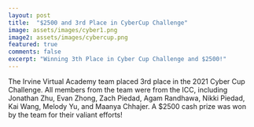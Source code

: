 ```yaml
---
layout: post
title:  "$2500 and 3rd Place in CyberCup Challenge"
image: assets/images/cyber1.png
image2: assets/images/cybercup.png
featured: true
comments: false
excerpt: "Winning 3th Place in Cyber Cup Challenge and $2500!"
---
```


The Irvine Virtual Academy team placed 3rd place in the 2021 Cyber Cup Challenge. All members from the team were from the ICC, including	Jonathan Zhu, Evan Zhong, Zach Piedad, Agam Randhawa, Nikki Piedad, Kai Wang, Melody Yu, and Maanya Chhajer. A $2500 cash prize was won by the team for their valiant efforts!


<br/>
